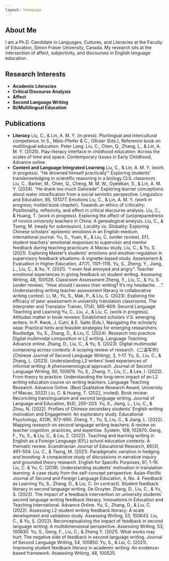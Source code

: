 ```yaml
---
layout: homepage
---
```


## About Me

I am a Ph.D. Candidate in Languages, Cultures, and Literacies at the Faculty of Education, Simon Fraser University, Canada. My research sits at the intersection of affect, subjectivity, and discourses in English language education.

## Research Interests

- **Academic Literacies**
- **Critical Discourse Analysis**
- **Affect**
- **Second Language Writing**
- **Bi/Multilingual Education**

## Publications

- **Literacy**
Liu, C., & Lin, A. M. Y. (in press). Plurilingual and intercultural competence. In S., Melo-Pfeifer & C., Ollivier (Eds.), Reference book on multilingual education. Peter Lang.
Liu, C., Chen, Q., Zhang, L., & Lin, A. M. Y. (2025). Play-literacy interface in childhood education: Across the scales of time and space. Contemporary Issues in Early Childhood, Advance online.
- **Content and Language Integrated Learning**
Liu, C., & Lin, A. M. Y. (work in progress). “He drowned himself practically”: Exploring students’ transknowledging in scientific reasoning in a biology CLIL classroom.
Liu, C., Barker, M., Chen, Q., Cheng, M. M. W., Oyelekan, S., & Lin, A. M. Y. (2024). “He drank too much Gatorade”: Exploring learner conceptions about water intoxification from a social semiotic perspective. Linguistics and Education, 85, 101377.
Emotions
Liu, C., & Lin, A. M. Y. (work in progress; invited book chapter). Towards an ethics of criticality: Positionality, reflexivity, and affect in critical discourse analysis.
Liu, C., & Huang, T. (work in progress). Exploring the affect of (un)preparedness of novice university teachers in China: A genealogical analysis.
Liu, C., & Tseng, M. (ready for submission). Locality vs. Globality: Exploring Chinese scholars’ epistemic emotions in an English-medium international journal.
Yu, S., Yuan, K., & Liu, C. (under review). EFL student teachers’ emotional responses to supervisor and mentor feedback during teaching practicum: A Macau study. 
Liu, C., & Yu, S. (2021). Exploring Master’s students’ emotions and emotion-regulation in supervisory feedback situations: A vignette-based study. Assessment & Evaluation in Higher Education, 47(7), 1101–1115. 
Yu, S., Zheng, Y., Jiang, L., Liu, C., & Xu, Y. (2021). “I even feel annoyed and angry”: Teacher emotional experiences in giving feedback on student writing. Assessing Writing, 48, 100528. 
Classroom Assessment
Zheng, Y., Liu, C., & Yu, S. (under review). “How should I assess their writing? It’s my headache. …”: Understanding writing teacher assessment literacy in collaborative writing context. 
Li, M., Yu, S., Mak, P., & Liu, C. (2023). Exploring the efficacy of peer assessment in university translation classrooms. The Interpreter and Translator Trainer, 17(4), 585–609.
Second Language Teaching and Learning
Yu, C., Liu, J., & Liu, C. (work in progress). Attitudes matter in book reviews: Established scholars V.S. emerging writers. In P. Kwok, J. Cutri, & E. Saito (Eds.), Navigating the scholarly seas: Practical hints and feasible strategies for emerging researchers. Routledge.
Yu, S., Zhang, D., & Liu, C. (2024). Research into practice: Digital multimodal composition in L2 writing. Language Teaching. Advance online.
Zhang, D., Liu, C., & Yu, S. (2023). Digital multimodal composing across contexts: A scoping review of research.《二语写作》(Chinese Journal of Second Language Writing), 2, 1–17. 
Yu, S., Liu, C., & Zhang, L. (2023). Understanding L2 writers’ lived experiences of informal writing: A phenomenological approach. Journal of Second Language Writing, 60, 100979.
Yu, S., Zhang, Y., Liu, C., & Lee, I. (2022). From theory to practice: Understanding the long-term impact of an L2 writing education course on writing teachers. Language Teaching Research. Advance Online. (Best Qualitative Research Award, University of Macau, 2022)
Liu, C. & Huang, T. (2022, invited). Book review: Reconciling translingualism and second language writing. Journal of Language and Education, 8(4), 200–203.
Yu, S., Jiang, L., Liu, C., & Zhou, N. (2022). Profiles of Chinese secondary students’ English writing motivation and Engagement: An exploratory study. Educational Psychology, 42(8), 972–990.
Zheng, Y., Yu, S, Liu, C., & Jiang, L. (2022). Mapping research on second language writing teachers: A review on teacher cognition, practices, and expertise. System, 109, 102870. 
Geng, F., Yu, S., & Liu, C., & Liu, Z. (2022). Teaching and learning writing in English as a Foreign Language (EFL) school education contexts: A thematic review. Scandinavian Journal of Educational Research, 66(3), 491–504. 
Liu, C., & Tseng, M. (2021). Paradigmatic variation in hedging and boosting: A comparative study of discussions in narrative inquiry and grounded theory research. English for Specific Purposes, 61, 1–16. 
Liu, C. & Yu, C. (2019). Understanding students’ motivation in translation learning: A case study from the self-concept perspective. Asian-Pacific Journal of Second and Foreign Language Education, 4, No. 4. 
Feedback as Learning
Yu, S., Zhang, D., & Liu, C. (in contract). Student feedback literacy in second language writing. De Gruyter.
Zhang, D., Liu, C., & Yu, S. (2023). The impact of a feedback intervention on university students’ second language writing feedback literacy. Innovations in Education and Teaching International. Advance Online.
Yu, S., Zhang, D., & Liu, C. (2022). Assessing L2 student writing feedback literacy: A scale development and validation study. Assessing Writing, 53, 100643. 
Liu, C., & Yu, S. (2022). Reconceptualizing the impact of feedback in second language writing: A multidimensional perspective. Assessing Writing, 53, 100630. 
Yu, S., Geng, F., Liu, C., & Zheng Y. (2021). What works may hurt: The negative side of feedback in second language writing. Journal of Second Language Writing, 54, 100850. 
Yu, S., & Liu, C. (2021). Improving student feedback literacy in academic writing: An evidence-based framework. Assessing Writing, 48, 100525. 
